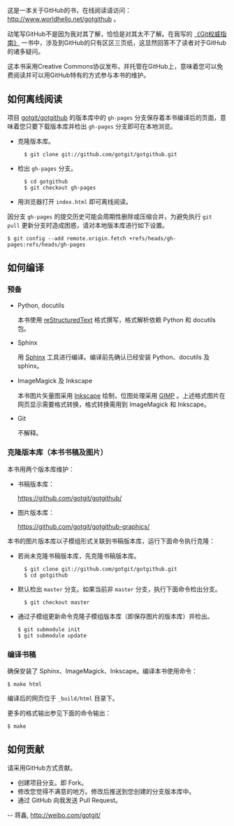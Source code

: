 这是一本关于GitHub的书，在线阅读请访问： <http://www.worldhello.net/gotgithub> 。

动笔写GitHub不是因为我对其了解，恰恰是对其太不了解。在我写的 [《Git权威指南》][gotgit] 一书中，涉及到GitHub的只有区区三页纸，这显然回答不了读者对于GitHub的诸多疑问。

这本书采用Creative Commons协议发布，并托管在GitHub上，意味着您可以免费阅读并可以用GitHub特有的方式参与本书的维护。

## 如何离线阅读

项目 [gotgit/gotgithub](https://github.com/gotgit/gotgithub) 的版本库中的 ``gh-pages`` 分支保存着本书编译后的页面，意味着您只要下载版本库并检出 ``gh-pages`` 分支即可在本地浏览。

* 克隆版本库。

        $ git clone git://github.com/gotgit/gotgithub.git

* 检出 ``gh-pages`` 分支。

        $ cd gotgithub
        $ git checkout gh-pages

* 用浏览器打开 ``index.html`` 即可离线阅读。

因分支 ``gh-pages`` 的提交历史可能会周期性删除或压缩合并，为避免执行 ``git pull`` 更新分支时造成困惑，请对本地版本库进行如下设置。

    $ git config --add remote.origin.fetch +refs/heads/gh-pages:refs/heads/gh-pages

## 如何编译

### 预备

* Python, docutils

    本书使用 [reStructuredText](http://docutils.sourceforge.net/rst.html) 格式撰写，格式解析依赖 Python 和 docutils 包。

* Sphinx

    用 [Sphinx](http://sphinx.pocoo.org/) 工具进行编译。编译前先确认已经安装 Python、docutils 及 sphinx。

* ImageMagick 及 Inkscape

    本书图片矢量图采用 [Inkscape](http://inkscape.org/) 绘制，位图处理采用 [GIMP](http://www.gimp.org/) 。上述格式图片在网页显示需要格式转换，格式转换需用到 ImageMagick 和 Inkscape。

* Git

    不解释。

### 克隆版本库（本书书稿及图片）

本书用两个版本库维护：

* 书稿版本库：

    https://github.com/gotgit/gotgithub/

* 图片版本库：

    https://github.com/gotgit/gotgithub-graphics/


本书的图片版本库以子模组形式关联到书稿版本库，运行下面命令执行克隆：

* 若尚未克隆书稿版本库，先克隆书稿版本库。

        $ git clone git://github.com/gotgit/gotgithub.git
        $ cd gotgithub

* 默认检出 ``master`` 分支。如果当前非 ``master`` 分支，执行下面命令检出分支。

        $ git checkout master

* 通过子模组更新命令克隆子模组版本库（即保存图片的版本库）并检出。

      $ git submodule init
      $ git submodule update

### 编译书稿

确保安装了 Sphinx、ImageMagick、Inkscape。编译本书使用命令：

    $ make html

编译后的网页位于 ``_build/html`` 目录下。

更多的格式输出参见下面的命令输出：

    $ make

## 如何贡献

请采用GitHub方式贡献。

* 创建项目分支。即 Fork。
* 修改您觉得不满意的地方。修改后推送到您创建的分支版本库中。
* 通过 GitHub 向我发送 Pull Request。

[gotgit]: http://www.worldhello.net/gotgit/ "Got Git"

-- 蒋鑫, <http://weibo.com/gotgit/>
